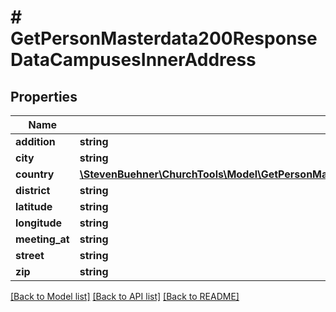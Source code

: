 # # GetPersonMasterdata200ResponseDataCampusesInnerAddress

## Properties

Name | Type | Description | Notes
------------ | ------------- | ------------- | -------------
**addition** | **string** |  |
**city** | **string** |  |
**country** | [**\StevenBuehner\ChurchTools\Model\GetPersonMasterdata200ResponseDataCampusesInnerAddressCountry**](GetPersonMasterdata200ResponseDataCampusesInnerAddressCountry.md) |  | [optional]
**district** | **string** |  |
**latitude** | **string** |  |
**longitude** | **string** |  |
**meeting_at** | **string** |  |
**street** | **string** |  |
**zip** | **string** |  |

[[Back to Model list]](../../README.md#models) [[Back to API list]](../../README.md#endpoints) [[Back to README]](../../README.md)
